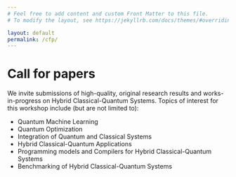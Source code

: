 ```yaml
---
# Feel free to add content and custom Front Matter to this file.
# To modify the layout, see https://jekyllrb.com/docs/themes/#overriding-theme-defaults

layout: default
permalink: /cfp/
---
```

# Call for papers

We invite submissions of high-quality, original research results and works-in-progress on Hybrid Classical-Quantum Systems. Topics of interest for this workshop include (but are not limited to):

* Quantum Machine Learning
* Quantum Optimization
* Integration of Quantum and Classical Systems
* Hybrid Classical-Quantum Applications
* Programming models and Compilers for Hybrid Classical-Quantum Systems
* Benchmarking of Hybrid Classical-Quantum Systems

